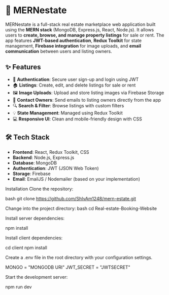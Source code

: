 # 🏡 MERNestate

MERNestate is a full-stack real estate marketplace web application built using the **MERN stack** (MongoDB, Express.js, React, Node.js). It allows users to **create, browse, and manage property listings** for sale or rent. The app features **JWT-based authentication**, **Redux Toolkit** for state management, **Firebase integration** for image uploads, and **email communication** between users and listing owners.

## ✨ Features

- 🔐 **Authentication**: Secure user sign-up and login using JWT
- 🏠 **Listings**: Create, edit, and delete listings for sale or rent
- 🖼️ **Image Uploads**: Upload and store listing images via Firebase Storage
- 📧 **Contact Owners**: Send emails to listing owners directly from the app
- 🔍 **Search & Filter**: Browse listings with custom filters
- 💡 **State Management**: Managed using Redux Toolkit
- 💻 **Responsive UI**: Clean and mobile-friendly design with CSS

## 🛠️ Tech Stack

- **Frontend**: React, Redux Toolkit, CSS
- **Backend**: Node.js, Express.js
- **Database**: MongoDB
- **Authentication**: JWT (JSON Web Token)
- **Storage**: Firebase
- **Email**: EmailJS / Nodemailer (based on your implementation)

Installation
Clone the repository:

bash git clone https://github.com/ShIvAm1248/mern-estate.git

Change into the project directory: bash cd Real-estate-Booking-Website

Install server dependencies:

npm install

Install client dependencies:

cd client npm install

Create a .env file in the root directory with your configuration settings.

MONGO = "MONGODB URI" JWT_SECRET = "JWTSECRET"

Start the development server:

npm run dev

